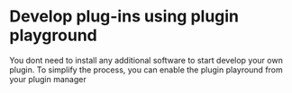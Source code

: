 # Develop plug-ins using plugin playground

You dont need to install any additional software to start develop your own plugin. To simplify the process, you can enable the plugin playround from your plugin manager
